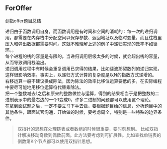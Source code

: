 ## ForOffer
剑指offer题目总结

递归由于函数调用自身，而函数调用是有时间和空间的消耗的：每一次的递归调用，都需要在内存栈中分配空间以保存参数、返回地址以及临时变量，而且往栈里压入和弹出数据都需要时间。这就不难理解上述的例子中递归实现的效率不如循环。。    
每个进程的栈的容量是有限的。当递归调用层级太多的时候，就会超出栈的容量，从而导致调用栈溢出。  
递归调用过程中有时候会重复调用已求得的结果，比如斐波那契数列的递归实现，这样很影响效率。事实上，以递归方式计算的复杂度是以N的指数方式递增的。  
右移运算一般不建议换成除法，因为除法的效率比移位运算要低的多，在实际编程中要尽可能地用移位运算符代替乘除法。  
把一个整数减去1之后和原来的整数做位与运算，得到的结果相当于是把整数的二进制表示中的最右边的一个1变成0，许多二进制的问题都可以使用这个理论。  
在拿到面试题之后，一定不要立马下手去做，要根据题目给的信息，分析题目中的其他条件，跟面试官沟通，开始做的时候，要考虑周全，特别是一些特殊的边界条件。  
> 双指针的思想在处理链表或者数组的时候很重要，要时刻想到。
> 比如双指针解决移动奇数到偶数前面。此方法要考虑到可扩展性。比如查找单链表的倒数第K个节点都可以使用双指针思想。


